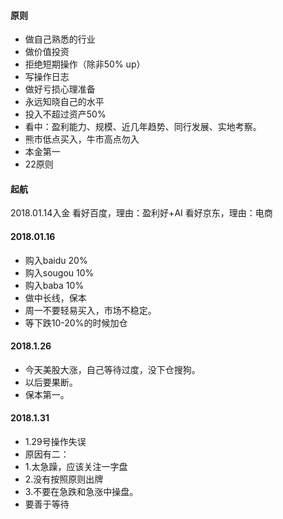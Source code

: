 #### 原则
- 做自己熟悉的行业
- 做价值投资
- 拒绝短期操作（除非50% up）
- 写操作日志
- 做好亏损心理准备
- 永远知晓自己的水平
- 投入不超过资产50%
- 看中：盈利能力、规模、近几年趋势、同行发展、实地考察。
- 熊市低点买入，牛市高点勿入
- 本金第一
- 22原则

#### 起航
2018.01.14入金
看好百度，理由：盈利好+AI
看好京东，理由：电商

#### 2018.01.16
- 购入baidu 20%
- 购入sougou 10%
- 购入baba 10%
- 做中长线，保本
- 周一不要轻易买入，市场不稳定。
- 等下跌10-20%的时候加仓

#### 2018.1.26
- 今天美股大涨，自己等待过度，没下仓搜狗。
- 以后要果断。
- 保本第一。

#### 2018.1.31
- 1.29号操作失误
- 原因有二：
- 1.太急躁，应该关注一字盘
- 2.没有按照原则出牌
- 3.不要在急跌和急涨中操盘。
- 要善于等待
